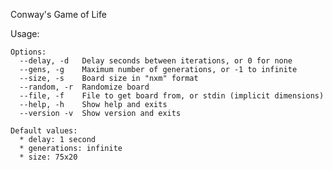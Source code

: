 Conway's Game of Life

Usage:

    Options:
      --delay, -d   Delay seconds between iterations, or 0 for none
      --gens, -g    Maximum number of generations, or -1 to infinite
      --size, -s    Board size in "nxm" format
      --random, -r  Randomize board
      --file, -f    File to get board from, or stdin (implicit dimensions)
      --help, -h    Show help and exits
      --version -v  Show version and exits

    Default values:
      * delay: 1 second
      * generations: infinite
      * size: 75x20

